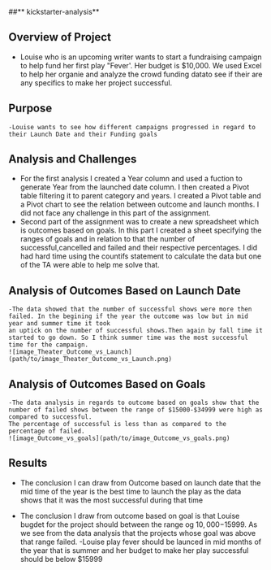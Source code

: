 ##** kickstarter-analysis**
## **Overview of Project**
   
  - Louise who is an upcoming writer wants to start a fundraising campaign to help fund her first play "Fever'. Her budget is $10,000. We used Excel to help her 
   organie and analyze the crowd funding datato see if their are any specifics to make her project successful.
   
## **Purpose**

    -Louise wants to see how different campaigns progressed in regard to their Launch Date and their Funding goals

## **Analysis and Challenges**
  
  - For the first analysis I created a Year column and used a fuction to generate Year from the launched date column. I then created a Pivot table filtering it 
   to parent category and years. I created a Pivot table and a Pivot chart to see the relation between outcome and launch months. I did not face any challenge in this 
   part of the assignment.
  - Second part of the assignment was to create a new spreadsheet which is outcomes based on goals. In this part I created a sheet specifying the ranges of goals and
   in relation to that the number of successful,cancelled and failed and their respective percentages. I did had hard time using the countifs statement to calculate the 
   data but one of the TA were able to help me solve that. 

## **Analysis of Outcomes Based on Launch Date**
    -The data showed that the number of successful shows were more then failed. In the begining if the year the outcome was low but in mid year and summer time it took
    an uptick on the number of successful shows.Then again by fall time it started to go down. So I think summer time was the most successful time for the campaign.
    ![image_Theater_Outcome_vs_Launch](path/to/image_Theater_Outcome_vs_Launch.png)

## **Analysis of Outcomes Based on Goals**
    -The data analysis in regards to outcome based on goals show that the number of failed shows between the range of $15000-$34999 were high as compared to successful. 
    The percentage of successful is less than as compared to the percentage of failed.
    ![image_Outcome_vs_goals](path/to/image_Outcome_vs_goals.png)


## **Results**

- The conclusion I can draw from Outcome based on launch date that the mid time of the year is the best time to launch the play as the data shows that it was the most successful
  during that time 

- The conclusion I draw from outcome based on goal is that Louise bugdet for the project should between the range og $10,000-$15999. As we see from the data analysis that
  the projects whose goal was above that range failed. 
  -Louise play fever should be launced in mid months of the year that is summer and her budget to make her play successful should be below $15999



